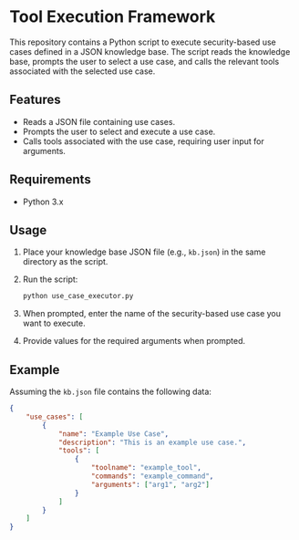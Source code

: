 # Tool Execution Framework

This repository contains a Python script to execute security-based use cases defined in a JSON knowledge base. The script reads the knowledge base, prompts the user to select a use case, and calls the relevant tools associated with the selected use case.

## Features

- Reads a JSON file containing use cases.
- Prompts the user to select and execute a use case.
- Calls tools associated with the use case, requiring user input for arguments.

## Requirements

- Python 3.x

## Usage

1. Place your knowledge base JSON file (e.g., `kb.json`) in the same directory as the script.
2. Run the script:

    ```bash
    python use_case_executor.py
    ```

3. When prompted, enter the name of the security-based use case you want to execute.
4. Provide values for the required arguments when prompted.

## Example

Assuming the `kb.json` file contains the following data:

```json
{
    "use_cases": [
        {
            "name": "Example Use Case",
            "description": "This is an example use case.",
            "tools": [
                {
                    "toolname": "example_tool",
                    "commands": "example_command",
                    "arguments": ["arg1", "arg2"]
                }
            ]
        }
    ]
}
